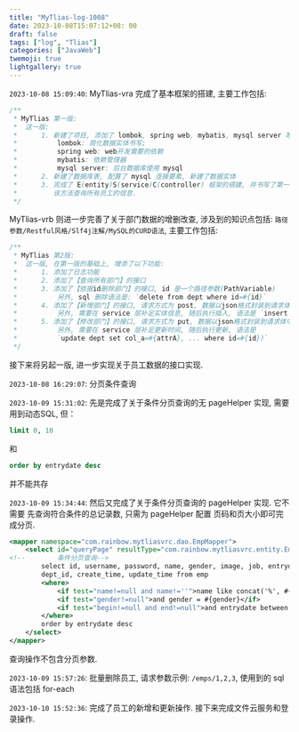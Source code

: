 ```yaml
---
title: "MyTlias-log-1008"
date: 2023-10-08T15:07:12+08: 00
draft: false
tags: ["log", "Tlias"]
categories: ["JavaWeb"]
twemoji: true
lightgallery: true
---
```


`2023-10-08 15:09:40`:
MyTlias-vra 完成了基本框架的搭建, 主要工作包括:
```java
/**
 * MyTlias 第一版:
 *  这一版:
 *      1. 新建了项目, 添加了 lombok, spring web, mybatis, mysql server 等项目依赖
 *          lombok: 简化数据实体书写;
 *          spring web: web开发需要的依赖
 *          mybatis: 依赖管理器
 *          mysql server: 后台数据库使用 mysql
 *      2. 新建了数据库表, 配置了 mysql 连接要素, 新建了数据实体
 *      3. 完成了 E(entity)S(service)C(controller) 框架的搭建, 并书写了第一个 controller 方法,
 *         该方法查询所有员工的信息.
 */
```

MyTlias-vrb 则进一步完善了关于部门数据的增删改查, 涉及到的知识点包括: `路径参数/Restful风格/Slf4j注解/MySQL的CURD语法`, 主要工作包括:
```java
/**
 * MyTlias 第2版:
 *  这一版, 在第一版的基础上, 增添了以下功能:
 *      1. 添加了日志功能
 *      2. 添加了【查询所有部门】的接口
 *      3. 添加了【依据id删除部门】的接口, id 是一个路径参数(PathVariable)
 *          另外, sql 删除语法是: `delete from dept where id=#{id}`
 *      4. 添加了【新增部门】的接口, 请求方式为 post, 数据以json格式封装到请求体中, 直接使用实体进行接收
 *          另外, 需要在 service 层补足实体信息, 随后执行插入, 语法是 `insert into dept(xxx) values (#{xxx})`
 *      5. 添加了【修改部门】的接口, 请求方式为 put, 数据以json格式封装到请求体中, 直接使用实体进行接收
 *          另外, 需要在 service 层补足更新时间, 随后执行更新, 语法是
 *          `update dept set col_a=#{attrA}, ... where id=#{id})`
 */
```

接下来将另起一版, 进一步实现关于员工数据的接口实现.

`2023-10-08 16:29:07`:
分页条件查询

`2023-10-09 15:31:02`:
先是完成了关于条件分页查询的无 pageHelper 实现, 需要用到动态SQL, 但：
```sql
limit 0, 10
```
和
```sql
order by entrydate desc
```
并不能共存

`2023-10-09 15:34:44`:
然后又完成了关于条件分页查询的 pageHelper 实现.
它不需要 先查询符合条件的总记录数, 只需为 pageHelper 配置 页码和页大小即可完成分页.
```xml
<mapper namespace="com.rainbow.mytliasvrc.dao.EmpMapper">
    <select id="queryPage" resultType="com.rainbow.mytliasvrc.entity.Employee">
<!--        条件分页查询-->
        select id, username, password, name, gender, image, job, entrydate,
        dept_id, create_time, update_time from emp
        <where>
            <if test="name!=null and name!=''">name like concat('%', #{name}, '%')</if>
            <if test="gender!=null">and gender = #{gender}</if>
            <if test="begin!=null and end!=null">and entrydate between #{begin} and #{end}</if>
        </where>
        order by entrydate desc
    </select>
</mapper>
```
查询操作不包含分页参数.

`2023-10-09 15:57:26`:
批量删除员工, 请求参数示例: `/emps/1,2,3`, 使用到的 sql 语法包括 for-each

`2023-10-10 15:52:36`:
完成了员工的新增和更新操作. 接下来完成文件云服务和登录操作.



